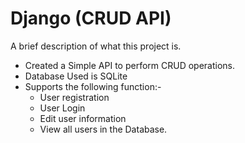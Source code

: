 # Django (CRUD API)

A brief description of what this project is.

- Created a Simple API to perform CRUD operations.
- Database Used is SQLite
- Supports the following function:-
    - User registration
    - User Login
    - Edit user information
    - View all users in the Database.
